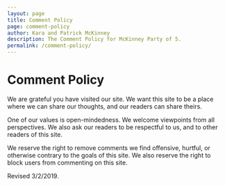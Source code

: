 ```yaml
---
layout: page
title: Comment Policy
page: comment-policy
author: Kara and Patrick McKinney
description: The Comment Policy for McKinney Party of 5.
permalink: /comment-policy/
---
```


<h1 class="text-center">Comment Policy</h1>

We are grateful you have visited our site.  We want this site to be a place where we can share our thoughts, and our readers can share theirs.

One of our values is open-mindedness.  We welcome viewpoints from all perspectives.  We also ask our readers to be respectful to us, and to other readers of this site.  

We reserve the right to remove comments we find offensive, hurtful, or otherwise contrary to the goals of this site.  We also reserve the right to block users from commenting on this site.

Revised 3/2/2019.